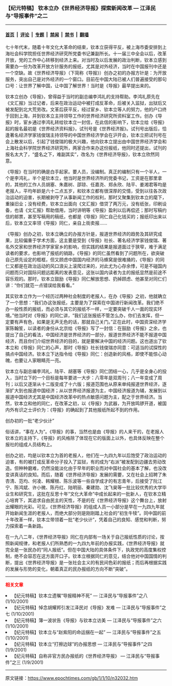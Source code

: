 ### 【纪元特稿】 钦本立办《世界经济导报》探索新闻改革 — 江泽民与“导报事件”之二

---

#### [首页](../../../..?n32032) &nbsp;|&nbsp; [评论](../../../../../epoch-comment?n32032) &nbsp;|&nbsp; [专题](../../../../../epoch-special?n32032) &nbsp;|&nbsp; [禁闻](../../../../../epoch-news?n32032) &nbsp;|&nbsp; [禁书](../../../../../books?n32032) &nbsp;|&nbsp; [翻墙](https://github.com/gfw-breaker/nogfw/blob/master/README.md?n32032)


<div class="post_content" id="artbody" itemprop="articleBody">
 <!-- article content begin -->
 <p>
  七十年代末，随着十年文化大革命的结束，钦本立获得平反，被上海市委安排到上海社会科学院担任世界经济研究所党委书记兼副所长。十一届三中全会以后，改革开放，党的工作中心转移到经济上来。对当时及以后发展的政治判断，钦本立感到需要办一份为改革开放方针服务的报纸，尤其是对外经济，当时在中国报刊中还是一个空缺。故《世界经济导报》（下简称《导报》）创办之初的办报方针是：为开放服务，突出自己是对外经济的一个窗口。目前在中国大陆已被人们普遍接受的那句口号：让世界了解中国，让中国了解世界！当时是《导报》最早提出来的。
 </p>
 <p>
  钦本立创办《导报》，曾得益于当时的副总编李鸿礼的支持帮助。李鸿礼原先在《文汇报》当过记者，后来在政治运动中被打成反革命，后被关入监狱，出狱后又被发配到北大荒劳改。文革后获平反，经过宦乡、钦本立等人的努力，他的户口终于回到上海，并到钦本立主持领导工作的世界经济研究所资料室工作。创办《导报》时，宦乡通过李鸿礼转给钦本立一封信，在此信的影响下，钦本立给《导报》起的报名最初是《世界经济资料报》，试刊号是《世界经济报》。试刊号出版后，恰逢著名经济学家钱俊瑞主持领导的中国世界经济学会在沪开会，钦本立把试刊号在会上散发以后，引起了钱俊瑞的极大兴趣，他向钦本立提出由中国世界经济学会和上海社会科学院世界经济研究所，两家合作来办这份报纸，他同时还提出，试刊的报名太大了，“盛名之下，难副其实”，改名为《世界经济导报》，钦本立欣然同意。
 </p>
 <p>
  《导报》在当时的确是白手起家。要人员，没编制。真正的编制只有一个半人，一个是李鸿礼，半个是钦本立，他当时是世界经济所的党委书记，工资是在那里拿的，其他的工作人员胡塞、朱嘉树、邵琼、任嘉尧、郑永欣、陆平、姜湘君等均是老报人，平均年龄是六十二点五岁，和钦本立都有很深厚的交情，受到以往各次政治运动的迫害，长期被剥夺了从事新闻工作的权利，那时又聚集到钦本立的麾下，重操旧业；没有经费，钦本立出面向《文汇报》借贷了两万元，没有纸张，印刷设备，也请《文汇报》帮助借用，当时讲明等《导报》盈利以后再偿还；那时写稿约信的邮票，甚至写稿用的稿纸，也都是《导报》同仁自己化钱买的；报纸印出来以后，钦本立又率领《导报》同仁，亲自上街卖报……
 </p>
 <p>
  《导报》创办之初，钦本立确立的办报方针是，报道世界经济的趋势及其研究成果，比较偏重于学术方面，这主要是受到《导报》社长、著名经济学家钱俊瑞、著名外交家和世界经济学家宦乡的影响，但实践的结果是报道面过于狭窄，难于满足读者的要求，也影响了报纸的销路，《导报》的同仁虽然看到了问题所在，欲突破自己原先设定的框框，但又顾虑中国国内经济的马蜂窝是很难捅的，《导报》的同仁又都是在政治运动的风口浪尖上滚爬过来的，对此尤为心存余悸，可是不碰国内问题而只对国际问题远距离的发表意见，这张以国内读者为主的报纸显然是前途不容乐观的。那时，钦本立鼓励《导报》同仁解放思想、扔掉顾虑、他甚至对同仁们讲：“你们就范一点错误给我看看。”
 </p>
 <p>
  其实钦本立作为一个经历过两种社会制度的老报人，在办《导报》之初，他就确立了一个思想：“我们办这张报纸，主要是为了探索在中国进行新闻改革。我们绝不办一般性质的报纸，而必须与其它的报纸不一样，一定要突破千人一面的现实环境。”他当时对《导报》的同仁讲，“我们这张报纸不管怎么办，你们去发挥，但一定要有声有色，如果是无声无色的话，那就自己关门。”正在此时，中国资深经济学家陈翰笙，以读者的身份从北京给《导报》写了一封信：在鼓励《导报》之余，也提出了自己的看法，中国经济是世界经济的一部分，报道世界经济不能不报道中国经济，而且你们介绍世界经济的目的，就是要解决中国的经济问题。这也道出了钦本立和《导报》同仁的心声，那时《导报》社长钱俊瑞亦同意：可适当的试探性的搞点中国经济。钦本立下达指令给《导报》同仁：创造新的风格，即使不能惊心动魄，也要让人家眼睛亮一亮。
 </p>
 <p>
  钦本立与副总编李鸿礼、陆平、胡塞等《导报》同仁团结一心，几乎是全身心的投入，当时立下的一个目标是每年要进一大步：八零年是双周刊；八一年变成了周刊；以后又逐渐从十二版变成了十六版；报道范围也从原来单纯报道世界经济，逐渐扩大到也报道中国经济；从以世界经济报道为主，中国经济报道为辅，发展到以报道中国经济尤其是中国经济改革中的热点敏感问题为主，配之于世界经济。当然，钦本立和他的同仁，在改革之初，以《导报》为武器，为开放鸣锣开道，被国内外有识之士评价为：《导报》的确起到了其他报纸所起不到的作用。
 </p>
 <p>
  创办初的一批“老少伙计”
 </p>
 <p>
  俗话讲，“事在人为”。《导报》的事，当然也是由《导报》的人来干的，在老报人钦本立的主持下，《导报》的风格除了体现在它的版面上以外，也具体反映在整个报社的组成人员结构上。
 </p>
 <p>
  创办之初，均是以钦本立为首的老报人，他们在一九四九年以后饱受了政治运动的迫害，有的被打成反革命分子投入了监狱，有的成为“右派”被发配到边疆去劳动改造。但种种磨难，仍然没能淡化由于早年的职业而对中国社会的基本了解，也没改变讲真话的良知。而后，随着《世界经济导报》发展的需要，又在社会上招聘了朱杏清、范均、何凌、韩耀根、陈乐波等一些自学成才的有志青年，后接受了阮江宁、陈鸿斌、许小微、陈丹红、陆明丽、秦建勋、沈飞昊等一批比较优秀的大学毕业生和研究生，这批在反思十年“文化大革命”中成长起来的一批新人，在钦本立精心培育下，其追求自由民主的天性，不是的在《世界经济导报》这个舞台上，放射出耀眼的光彩。可见，《世界经济导报》的组成人员一小部分是早在一九四九年就开始新闻生涯的老报人，而绝大部分则是刚刚踏上社会的“初生牛犊”。同中国的前十年改革一样，钦本立带领着一批“老少伙计”，凭着自己的良知、感觉和判断，努力探索着一条新路。
 </p>
 <p>
  在一九八二年，《世界经济导报》同仁在内部有一场关于自己报纸性质的讨论，按照新闻规律，和老报人们所熟悉的一九四九年前的办报实践，《世界经济导报》就完全是一张民办的“同人报纸”。但在中国大陆的具体条件下，执政党的高度集权控制，绝不会容忍在这方面开口子。钦本立根据同仁的意见，结合他对中国国情的判断，提出《世界经济导报》是一张社会主义的有民间色彩的报纸；而后再根据实践的发展与形势的变化，朝着真正的民办报纸的方向不断“突破”。
 </p>
 <p>
 </p>
 <hr/>
 <p>
  <b>
   <font color="red">
    相关文章
   </font>
  </b>
  <br/>
 </p>
 <li>
  <ok href="http://epochtimes.com/news/epochnews/newscontent.asp?ID=32073" target="_blank">
   【纪元特稿】钦本立遗嘱“导报精神不死” — 江泽民与“导报事件”之八
  </ok>
  (1/10/2001)
  <li>
   <ok href="http://epochtimes.com/news/epochnews/newscontent.asp?ID=32069" target="_blank">
    【纪元特稿】悼念胡耀邦引发江泽民对《导报》发难 — 江泽民与“导报事件”之七
   </ok>
   (1/10/2001)
   <li>
    <ok href="http://epochtimes.com/news/epochnews/newscontent.asp?ID=32068" target="_blank">
     【纪元特稿】簿一波状告《导报》与钦本立访美 — 江泽民与“导报事件”之六
    </ok>
    (1/10/2001)
    <li>
     <ok href="http://epochtimes.com/news/epochnews/newscontent.asp?ID=32056" target="_blank">
      【纪元特稿】钦本立与“赵紫阳的命运捆在一起” — 江泽民与“导报事件”之五
     </ok>
     (1/10/2001)
     <li>
      <ok href="http://epochtimes.com/news/epochnews/newscontent.asp?ID=32035" target="_blank">
       【纪元特稿】钦本立“打擦边球”的办报思想 — 江泽民与“导报事件”之四
      </ok>
      (1/9/2001)
      <li>
       <ok href="http://epochtimes.com/news/epochnews/newscontent.asp?ID=32033" target="_blank">
        【纪元特稿】自称非官方民办报纸的《世界经济导报》 — 江泽民与“导报事件”之三
       </ok>
       (1/9/2001)
       <br/>
       <!-- article content end -->
       <div id="below_article_ad">
       </div>
      </li>
     </li>
    </li>
   </li>
  </li>
 </li>
</div>


---

原文链接：https://www.epochtimes.com/gb/1/1/10/n32032.htm